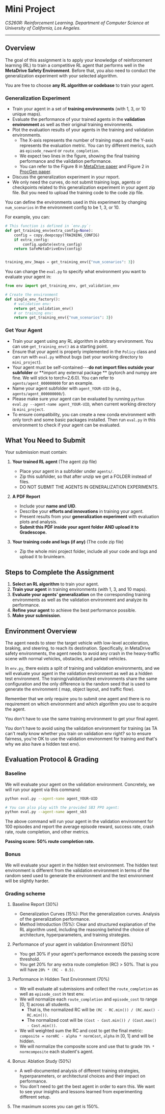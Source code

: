 # Mini Project

*CS260R: Reinforcement Learning. Department of Computer Science at University of California, Los Angeles.*

-----

## **Overview**

The goal of this assignment is to apply your knowledge of reinforcement learning (RL) to train a competitive RL agent
that performs well in the **MetaDrive Safety Environment**. Before that, you also need to conduct the generalization
experiment with your selected algorithm.

You are free to choose **any RL algorithm or codebase** to train your agent.

### **Generalization Experiment**

- Train your agent in a set of **training environments** (with 1, 3, or 10 unique maps).
- Evaluate the performance of your trained agents in the **validation environment** as well as their original training
  environments.
- Plot the evaluation results of your agents in the training and validation environments.
    - The X-axis represents the number of training maps and the Y-axis represents the evaluation metric. You can try
      different merics, such as `episode_reward` or `route_completion`.
    - We expect two lines in the figure, showing the final training performance and the validation performance.
    - You can refer to the Figure 8 in  [MetaDrive paper](https://arxiv.org/pdf/2109.12674.pdf) and Figure 2
      in [ProcGen paper](http://proceedings.mlr.press/v97/cobbe19a/cobbe19a.pdf).
- Discuss the generalization experiment in your report.
- We only need the curves, do not submit training logs, agents or checkpoints related to this generalization experiment
  in your agent zip file. But you need to upload the training code to the code zip file.

You can define the environments used in this experiment by changing `num_scenarios` in the environment config to be 1,
3, or 10.

For example, you can:

```python
# This function is defined in `env.py`:
def get_training_env(extra_config=None):
    config = copy.deepcopy(TRAINING_CONFIG)
    if extra_config:
        config.update(extra_config)
    return SafeMetaDriveEnv(config)


training_env_3maps = get_training_env({"num_scenarios": 3})
```

You can change the `eval.py` to specify what environment you want to evaluate your agent in:

```python
from env import get_training_env, get_validation_env

# Create the environment
def single_env_factory():
    # validation env:
    return get_validation_env()
    # or training env:
    return get_training_env({"num_scenarios": 3})
```

### **Get Your Agent**

- Train your agent using any RL algorithm in arbitrary environment. You can use `get_training_env()` as a starting
  point.
- Ensure that your agent is properly implemented in the `Policy` class and can run with `eval.py` without bugs (set your
  working directory to `mini_project`).
- Your agent must be self-contained---**do not import files outside your subfolder** or **import any external package
  ** (pytorch and numpy are fine. We will stick to torch=2.6.0). You can refer to `agents/agent_000000000` for an
  example.
- Name your agent subfolder with `agent_YOUR-UID` (e.g., `agents/agent_000000000/`).
- Please make sure your agent can be evaluated by running `python eval.py --agent-name agent_YOUR-UID`, when current working directory is `mini_project`.
- To ensure compatibility, you can create a new conda environment with only torch and some basic packages installed. Then run `eval.py` in this environment to check if your agent can be evaluated.

## **What You Need to Submit**

Your submission must contain:

1. **Your trained RL agent** (The agent zip file)
    - Place your agent in a subfolder under `agents/`.
    - Zip this subfolder, so that after unzip we get a FOLDER instead of files.
    - DO NOT SUBMIT THE AGENTS IN GENERALIZATION EXPERIMENTS.

2. **A PDF Report**
    - Include your **name and UID**.
    - Describe your **efforts and innovations** in training your agent.
    - Present results from your **generalization experiment** with evaluation plots and analysis.
    - **Submit this PDF inside your agent folder AND upload it to Gradescope.**

3. **Your training code and logs (if any)** (The code zip file)
    - Zip the whole mini project folder, include all your code and logs and upload it to bruinlearn.

## **Steps to Complete the Assignment**

1. **Select an RL algorithm** to train your agent.
2. **Train your agent** in training environments (with 1, 3, and 10 maps).
3. **Evaluate your agents' generalization** on the corresponding training environments as well as the validation
   environment and analyze its performance.
4. **Refine your agent** to achieve the best performance possible.
5. **Make your submission**.

## **Environment Overview**

The agent needs to steer the target vehicle with low-level acceleration, braking, and steering,
to reach its destination.
Specifically, in MetaDrive safety environments, the agent needs to avoid any crash in the heavy-traffic
scene with normal vehicles, obstacles, and parked vehicles.

In `env.py`, there exists a split of training and validation environments, and we will evaluate your agent in the
validation
environment as well as a hidden test environment. The training/validation/test environments share the same
configuration and the only difference is the random seed that is used to generate the environment (
map, object layout, and traffic flow).

Remember that we only require you to submit one agent and there is no requirement on which environment and which
algorithm
you use to acquire the agent.

You don't have to use the same training environment to get your final agent.

You don't have to avoid using the validation environment for training (as TA can't really know whether you train on
validation env right? so to ensure fairness, you're OK to use the validation environment for training and that's why we
also have a hidden test env).

## Evaluation Protocol & Grading

### Baseline

We will evaluate your agent on the validation environment. Concretely, we will run your agent via this command:

```bash
python eval.py --agent-name agent_YOUR-UID

# You can also play with the provided SB3 PPO agent:
python eval.py --agent-name agent_sb3
```

The above command will run your agent in the validation environment for 100 episodes and report the average episode
reward,
success rate, crash rate, route completion, and other metrics.

**Passing score: 50% route completion rate.**

### Bonus

We will evaluate your agent in the hidden test environment. The hidden test environment is different from the validation
environment in terms of the random seed used to generate the environment and the test environment will be slightly
harder.

### Grading scheme

1. Baseline Report (30%)
    * Generalization Curves (15%): Plot the generalization curves. Analysis of the generalization performance.
    * Method Introduction (15%): Clear and structured explanation of the RL algorithm used, including the reasoning
      behind the choice of architecture, hyperparameters, and training strategies.

2. Performance of your agent in validation Environment (50%)
    * You get 30% if your agent's performance exceeds the passing score threshold.
    * You get 20% for any extra route completion (RC) > 50%. That is you will have `20% * (RC - 0.5)`.

3. Performance in Hidden Test Environment (70%)
    * We will evaluate all submissions and collect the `route_completion` as well as `episode_cost` in test env.
    * We will normalize each `route_completion` and `episode_cost` to range [0, 1] across all students.
        * That is, the normalized RC will be `(RC - RC.min()) / (RC.max() - RC.min())`.
        * The normalized cost will be `(Cost - Cost.min()) / (Cost.max() - Cost.min())`.
    * We will weighted sum the RC and cost to get the final metric: `composite = normRC - alpha * normCost`, `alpha`
      in [0, 1] and will be hidden.
    * We will normalize the composite score and use that to grade `70% * normcomposite` each student's agent.

4. Bonus: Ablation Study (50%)
    * A well-documented analysis of different training strategies, hyperparameters, or architectural choices and their
      impact on performance.
    * You don't need to get the best agent in order to earn this. We want to see your insights and lessons learned from
      experimenting different setup.

5. The maximum scores you can get is 150%.
